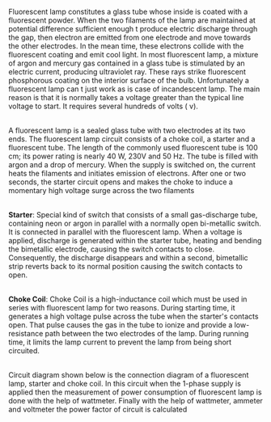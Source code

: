 Fluorescent lamp constitutes a glass tube whose inside is coated with
a fluorescent powder. When the two filaments of the lamp are maintained at potential
difference sufficient enough t produce electric discharge through the gap, then
electron are emitted from one electrode and move towards the other electrodes. In
the mean time, these electrons collide with the fluorescent coating and emit cool
light. In most fluorescent lamp, a mixture of argon and mercury gas contained in a
glass tube is stimulated by an electric current, producing ultraviolet ray. These rays
strike fluorescent phosphorous coating on the interior surface of the bulb.
Unfortunately a fluorescent lamp can t just work as is case of incandescent lamp.
The main reason is that it is normally takes a voltage greater than the typical line
voltage to start. It requires several hundreds of volts ( v).<br><br>


A fluorescent lamp is a sealed glass tube with two electrodes at its two ends. The
fluorescent lamp circuit consists of a choke coil, a starter and a fluorescent tube. The
length of the commonly used fluorescent tube is 100 cm; its power rating is nearly 40 W,
230V and 50 Hz. The tube is filled with argon and a drop of mercury. When the supply is
switched on, the current heats the filaments and initiates emission of electrons. After one
or two seconds, the starter circuit opens and makes the choke to induce a momentary
high voltage surge across the two filaments<br><br>

**Starter**: Special kind of switch that consists of a small gas-discharge tube, containing
neon or argon in parallel with a normally open bi-metallic switch. It is connected in parallel
with the fluorescent lamp. When a voltage is applied, discharge is generated within the
starter tube, heating and bending the bimetallic electrode, causing the switch contacts to
close. Consequently, the discharge disappears and within a second, bimetallic strip
reverts back to its normal position causing the switch contacts to open.<br><br>


**Choke Coil**: Choke Coil is a high-inductance coil which must be used in series with
fluorescent lamp for two reasons. During starting time, it generates a high voltage pulse
across the tube when the starter's contacts open. That pulse causes the gas in the tube
to ionize and provide a low-resistance path between the two electrodes of the lamp.
During running time, it limits the lamp current to prevent the lamp from being short
circuited.<br><br>


Circuit diagram shown below is the connection diagram of a fluorescent lamp, starter and
choke coil. In this circuit when the 1-phase supply is applied then the measurement of
power consumption of fluorescent lamp is done with the help of wattmeter. Finally with the help of wattmeter, ammeter and voltmeter the power factor of circuit is calculated



